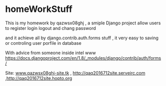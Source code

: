 # homeWorkStuff

This is my homework by qazwsx08ghj , a smiple Django project allow users to register login logout and chang password

and it achieve all by django.contrib.auth.forms stuff , it very easy to saving or controling user porfile in database

With advice from someone inside intel www
https://docs.djangoproject.com/en/1.8/_modules/django/contrib/auth/forms/

Site: www.qazwsx08ghj-site.tk , http://qaq2016712site.serveirc.com ,http://qaq2016712site.hopto.org

